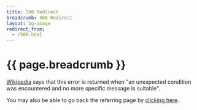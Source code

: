 ```yaml
---
title: 500 Redirect
breadcrumb: 500 Redirect
layout: bg-image
redirect_from:
  - /500.html
---
```

# {{ page.breadcrumb }}

<a href="https://en.wikipedia.org/wiki/List_of_HTTP_status_codes">Wikipedia</a>
says that this
error is returned when "an unexpected condition was encountered and no more
specific message is suitable".

You may also be able to go back the referring page by
[clicking here](javascript:window.history.back()).
